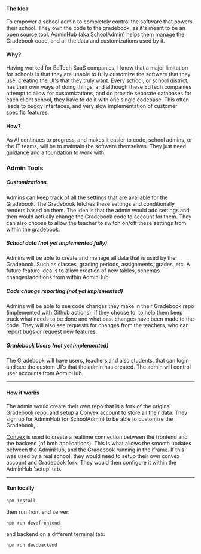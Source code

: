 #### The Idea

To empower a school admin to completely control the software that powers their school. They own the code to the gradebook, as it's meant to be an open source tool. AdminHub (aka SchoolAdmin) helps them manage the Gradebook code, and all the data and customizations used by it.

#### Why?

Having worked for EdTech SaaS companies, I know that a major limitation for schools is that they are unable to fully customize the software that they use, creating the UI's that they truly want. Every school, or school district, has their own ways of doing things, and although these EdTech companies attempt to allow for customizations, and do provide separate databases for each client school, they have to do it with one single codebase. This often leads to buggy interfaces, and very slow implementation of customer specific features.

#### How?

As AI continues to progress, and makes it easier to code, school admins, or the IT teams, will be to maintain the software themselves. They just need guidance and a foundation to work with.

### Admin Tools

##### Customizations

Admins can keep track of all the settings that are available for the Gradebook. The Gradebook fetches these settings and conditionally renders based on them. The idea is that the admin would add settings and then would actually change the Gradebook code to account for them. They can also choose to allow the teacher to switch on/off these settings from within the gradebook.

##### School data (not yet implemented fully)

Admins will be able to create and manage all data that is used by the Gradebook. Such as classes, grading periods, assignments, grades, etc. A future feature idea is to allow creation of new tables, schemas changes/additions from within AdminHub.

##### Code change reporting (not yet implemented)

Admins will be able to see code changes they make in their Gradebook repo (implemented with Github actions), if they choose to, to help them keep track what needs to be done and what past changes have been made to the code. They will also see requests for changes from the teachers, who can report bugs or request new features.

##### Gradebook Users (not yet implemented)

The Gradebook will have users, teachers and also students, that can login and see the custom UI's that the admin has created. The admin will control user accounts from AdminHub.

---

#### How it works

The admin would create their own repo that is a fork of the original Gradebook repo, and setup a [Convex ](https://www.convex.dev/) account to store all their data. They sign up for AdminHub (or SchoolAdmin) to be able to customize the Gradebook, .

[Convex ](https://www.convex.dev/) is used to create a realtime connection between the frontend and the backend (of both applications). This is what allows the smooth updates between the AdminHub, and the Gradebook running in the iframe. If this was used by a real school, they would need to setup their own convex account and Gradebook fork. They would then configure it within the AdminHub 'setup' tab.

---

#### Run locally

```
npm install
```

then run front end server:

```
npm run dev:frontend
```

and backend on a different terminal tab:

```
npm run dev:backend
```
